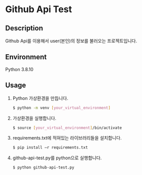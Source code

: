 # Github Api Test
## Description
Github Api를 이용해서 user(본인)의 정보를 불러오는 프로젝트입니다.
## Environment
Python 3.8.10
## Usage
1. Python 가상환경을 만듭니다.
   ```bash
   $ python -m venv [your_virtual_environment]
   ```
2. 가상환경을 실행합니다.
   ```bash
   $ source [your_virtual_environment]/bin/activate
   ```
3. requirements.txt에 적혀있는 라이브러리들을 설치합니다.
   ```bash
   $ pip install –r requirements.txt
   ```
4. github-api-test.py를 python으로 실행합니다.
   ```bash
   $ python github-api-test.py
   ```
